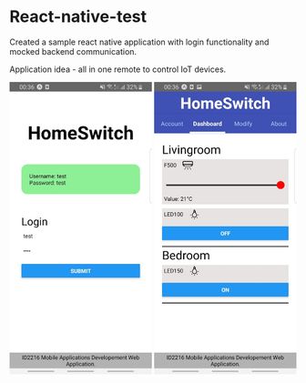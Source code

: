 # React-native-test

Created a sample react native application with login functionality and mocked backend communication.

Application idea - all in one remote to control IoT devices.

<img src="https://github.com/sonderangebot10/React-native-test/blob/master/assets/screenshots/75543584_2210414965925220_5409071732294156288_n.jpg" alt="Your image title" width="250"/>

<img src="https://github.com/sonderangebot10/React-native-test/blob/master/assets/screenshots/74698881_421115022131003_8982966705659576320_n.jpg" alt="Your image title" width="250"/>

